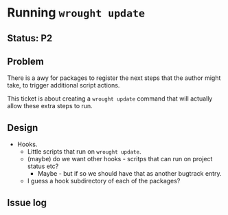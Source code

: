 # Running `wrought update`

## Status: P2

## Problem

There is a awy for packages to register the next steps that the author might take,
to trigger additional script actions.

This ticket is about creating a `wrought update` command that will actually allow
these extra steps to run.

## Design

* Hooks.
  * Little scripts that run on `wrought update`.
  * (maybe) do we want other hooks - scritps that can run on project status etc?
    * Maybe - but if so we should have that as another bugtrack entry.
  * I guess a hook subdirectory of each of the  packages?

## Issue log

